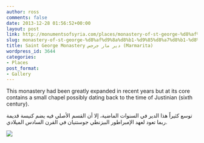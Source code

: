 ```yaml
---
author: ross
comments: false
date: 2013-12-28 01:56:52+00:00
layout: post
link: http://monumentsofsyria.com/places/monastery-of-st-george-%d8%af%d9%8a%d8%b1-%d9%85%d8%a7%d8%b1-%d8%b2%d9%8a%d8%b1%d8%b2%d9%8a%d8%b3-marmarita/
slug: monastery-of-st-george-%d8%af%d9%8a%d8%b1-%d9%85%d8%a7%d8%b1-%d8%b2%d9%8a%d8%b1%d8%b2%d9%8a%d8%b3-marmarita
title: Saint George Monastery دير مار جرجس (Marmarita)
wordpress_id: 3644
categories:
- Places
post_format:
- Gallery
---
```


This monastery had been greatly expanded in recent years but at its core contains a small chapel possibly dating back to the time of Justinian (sixth century).


توسع كثيراً هذا الدير في السنوات الماضية، إلا أن القسم الأصلي فيه يضم كنيسة قديمة ربما تعود لعهد الإمبراطور البيزنطي جوستنيان في القرن السادس الميلادي.


![](http://monumentsofsyria.com/nextgen-attach_to_post/preview/id--3655)


